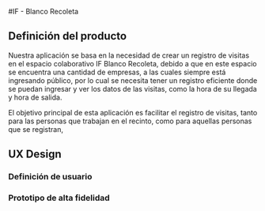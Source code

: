#IF - Blanco Recoleta
## Definición del producto
Nuestra aplicación se basa en la necesidad de crear un registro de visitas en el espacio colaborativo IF Blanco Recoleta, debido a que en este espacio se encuentra una cantidad de empresas, a las cuales siempre está ingresando público, por lo cual se necesita tener un registro eficiente donde se puedan ingresar y ver los datos de las visitas, como la hora de su llegada y hora de salida.

El objetivo principal de esta aplicación es facilitar el registro de visitas, tanto para las personas que trabajan en el recinto, como para aquellas personas que se registran,

## UX Design

### Definición de usuario

### Prototipo de alta fidelidad
